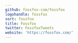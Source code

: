 ```yaml
---
github: fossfox-com/fossfox
logohandle: fossfox
sort: fossfox
title: Fossfox
twitter: FossfoxTweets
website: 'https://fossfox.com/'
---
```

